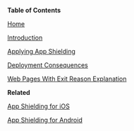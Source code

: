 **Table of Contents**

[Home](./Readme.md#)

[Introduction](./Readme.md#about-app-shielding)

[Applying App Shielding](./Readme.md#applying-app-shielding)

[Deployment Consequences](./Readme.md#app-shielding-deployment-consequences)

[Web Pages With Exit Reason Explanation](./Readme.md#web-pages-with-exit-reason-explanation)

**Related**

[App Shielding for iOS](./iOS-Tutorial.md)

[App Shielding for Android](./Android-Tutorial.md#)

